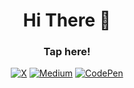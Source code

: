 <h1 align="center">Hi There 👋</h1>

<h3 align="center">Tap here!</h3>
<div align="center">
  
[![X](https://img.shields.io/badge/-X-1DA1F2?style=for-the-badge&logo=X&logoColor=white)](https://twitter.com/theunknowman_80)
[![Medium](https://img.shields.io/badge/-Medium-12100E?style=for-the-badge&logo=Medium&logoColor=white)](https://medium.com/@nodsader)
[![CodePen](https://img.shields.io/badge/-CodePen-000000?style=for-the-badge&logo=CodePen&logoColor=white)](https://codepen.io/CodeCrusader80)
</div>
